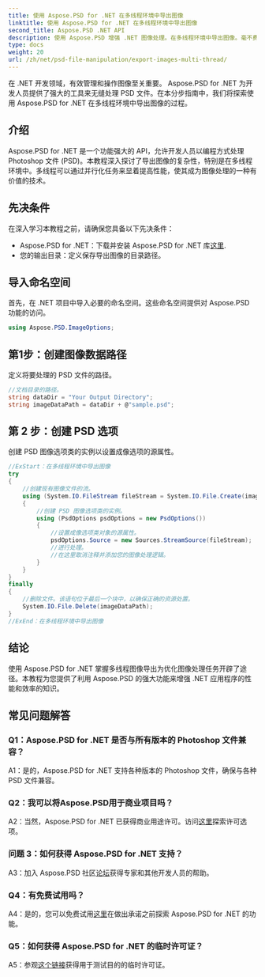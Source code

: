 ```yaml
---
title: 使用 Aspose.PSD for .NET 在多线程环境中导出图像
linktitle: 使用 Aspose.PSD for .NET 在多线程环境中导出图像
second_title: Aspose.PSD .NET API
description: 使用 Aspose.PSD 增强 .NET 图像处理。在多线程环境中导出图像。毫不费力地提高性能和效率。
type: docs
weight: 20
url: /zh/net/psd-file-manipulation/export-images-multi-thread/
---
```

在 .NET 开发领域，有效管理和操作图像至关重要。 Aspose.PSD for .NET 为开发人员提供了强大的工具来无缝处理 PSD 文件。在本分步指南中，我们将探索使用 Aspose.PSD for .NET 在多线程环境中导出图像的过程。
## 介绍
Aspose.PSD for .NET 是一个功能强大的 API，允许开发人员以编程方式处理 Photoshop 文件 (PSD)。本教程深入探讨了导出图像的复杂性，特别是在多线程环境中。多线程可以通过并行化任务来显着提高性能，使其成为图像处理的一种有价值的技术。
## 先决条件
在深入学习本教程之前，请确保您具备以下先决条件：
-  Aspose.PSD for .NET：下载并安装 Aspose.PSD for .NET 库[这里](https://releases.aspose.com/psd/net/).
- 您的输出目录：定义保存导出图像的目录路径。
## 导入命名空间
首先，在 .NET 项目中导入必要的命名空间。这些命名空间提供对 Aspose.PSD 功能的访问。
```csharp
using Aspose.PSD.ImageOptions;

```
## 第1步：创建图像数据路径
定义将要处理的 PSD 文件的路径。
```csharp
//文档目录的路径。
string dataDir = "Your Output Directory";
string imageDataPath = dataDir + @"sample.psd";
```
## 第 2 步：创建 PSD 选项
创建 PSD 图像选项类的实例以设置成像选项的源属性。
```csharp
//ExStart：在多线程环境中导出图像
try
{
    //创建现有图像文件的流。
    using (System.IO.FileStream fileStream = System.IO.File.Create(imageDataPath))
    {
        //创建 PSD 图像选项类的实例。
        using (PsdOptions psdOptions = new PsdOptions())
        {
            //设置成像选项类对象的源属性。
            psdOptions.Source = new Sources.StreamSource(fileStream);
            //进行处理。
            //在这里取消注释并添加您的图像处理逻辑。
        }
    }
}
finally
{
    //删除文件。该语句位于最后一个块中，以确保正确的资源处置。
    System.IO.File.Delete(imageDataPath);
}
//ExEnd：在多线程环境中导出图像
```
## 结论
使用 Aspose.PSD for .NET 掌握多线程图像导出为优化图像处理任务开辟了途径。本教程为您提供了利用 Aspose.PSD 的强大功能来增强 .NET 应用程序的性能和效率的知识。

## 常见问题解答

### Q1：Aspose.PSD for .NET 是否与所有版本的 Photoshop 文件兼容？

A1：是的，Aspose.PSD for .NET 支持各种版本的 Photoshop 文件，确保与各种 PSD 文件兼容。

### Q2：我可以将Aspose.PSD用于商业项目吗？

 A2：当然，Aspose.PSD for .NET 已获得商业用途许可。访问[这里](https://purchase.aspose.com/buy)探索许可选项。

### 问题 3：如何获得 Aspose.PSD for .NET 支持？

A3：加入 Aspose.PSD 社区[论坛](https://forum.aspose.com/c/psd/34)获得专家和其他开发人员的帮助。

### Q4：有免费试用吗？

 A4：是的，您可以免费试用[这里](https://releases.aspose.com/)在做出承诺之前探索 Aspose.PSD for .NET 的功能。

### Q5：如何获得 Aspose.PSD for .NET 的临时许可证？

 A5：参观[这个链接](https://purchase.aspose.com/temporary-license/)获得用于测试目的的临时许可证。